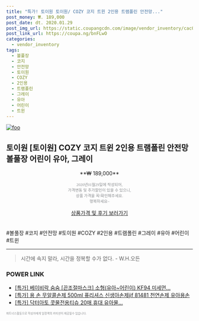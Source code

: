 ```yaml
--- 
title: "특가! 토이원 토이원/ COZY 코지 트윈 2인용 트램폴린 안전망..." 
post_money: ₩. 189,000 
post_date: dt. 2020.01.29 
post_img_url: https://static.coupangcdn.com/image/vendor_inventory/cac0/0090d88a68880f285f8ff8ff981740b96e2d03e3d2e17503cb8bd66f20fb.jpg 
post_link_url: https://coupa.ng/bnFLwO 
categories: 
  - vendor_inventory 
tags: 
  - 볼풀장 
  - 코지 
  - 안전망 
  - 토이원 
  - COZY 
  - 2인용 
  - 트램폴린 
  - 그레이 
  - 유아 
  - 어린이 
  - 트윈 
--- 
```

[![foo](https://static.coupangcdn.com/image/vendor_inventory/cac0/0090d88a68880f285f8ff8ff981740b96e2d03e3d2e17503cb8bd66f20fb.jpg)](https://coupa.ng/bnFLwO) 

## 토이원 [토이원] COZY 코지 트윈 2인용 트램폴린 안전망 볼풀장 어린이 유아, 그레이 
<p style="text-align: center;">**₩ 189,000**</p> 
<p style="text-align: center;"><span style="color: #898c8f; font-family: Georgia,Times,serif; font-size: 0.75em;">2020년01월29일에 작성되어, <br>가격변동 및 추가할인이 있을 수 있으니,<br> 상품 가격을 꼭!확인해주세요.<br>행복하세요~</span> 
</p>	 
<div markdown="0" style="text-align: center;"><a href="https://coupa.ng/bnFLwO" class="btn btn--success">상품가격 및 후기 보러가기</a></div> 
<br><br> 
  #볼풀장 #코지 #안전망 #토이원 #COZY #2인용 #트램폴린 #그레이 #유아 #어린이 #트윈 
<hr> 

> 시간에 속지 말라, 시간을 정복할 수가 없다. - W.H.오든 


### POWER LINK

* <a href="https://blog.naver.com/santokki14/221789054544" target="_blank">[특가] 베이비락 숨숨 [끈조절마스크] 소형(유아~어린이) KF94 미세먼...</a>
* <a href="https://blog.naver.com/an0733/221789300950" target="_blank">[특가] 용 손 무알콜손제 500ml 퓨리셔스 신생아손제jif 81481 천연손제 유아용손</a>
* <a href="https://blog.naver.com/santokki14/221788837179" target="_blank">[특가] 닥터아토 콧물전용티슈 20매 휴대 유아물...</a>

<span style="color: #898c8f; font-family: Georgia,Times,serif; font-size: 0.55em;">파트너스활동으로 작성자에게 일정액의 커미션이 제공될수 있습니다.</span> 
